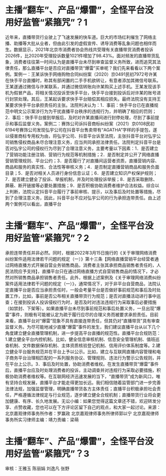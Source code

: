 # 主播“翻车”、产品“爆雷”，全怪平台没用好监管“紧箍咒”？1

近年来，直播带货行业驶上了飞速发展的快车道。巨大的市场红利催生了网络主播、助播等大批从业者，但由此引发的虚假宣传、诱导消费等乱象问题也相伴而生。数据显示，2021年北京市消费者协会热线共受理有关直播带货消费者投诉2026件，比2020年受理投诉数量1021件增加了98.43%。面对频发的直播带货乱象，消费者往往第一时间认为是直播平台未尽到审查监督义务所致，进而追究其法律责任，那么直播平台是否应对直播带货“爆雷”买单呢？我们先来看看以下两个案例。案例一：王某诉快手网络购物合同纠纷案（2020）京0491民初7972号许某在快手平台直播时，称其有部闲置的二手手机欲转让，有意者添加其微信号联系。王某遂通过微信与许某联系，并通过微信转账向许某购买上述手机。王某发现该手机为假冒产品，将相关情况投诉至快手平台，快手平台接到投诉后对许某的账号进行封禁处理。其后，王某起诉要求快手平台赔偿其相应损失。最终法院没有支持王某要求快手平台承担责任的主张。法院判决认为：1．事前：快手平台已在直播规范中明文公示案涉行为为干扰直播平台秩序的违规行为，并明确了相应的罚则；2．事后：快手平台接到举报后，及时对许某直播间进行封停处理，尽到了事前提示和事后监督义务。案例二：赛饰公司诉抖音商标纠纷案（2021）京0108民初6194号赛饰公司发现弘宇公司在抖音平台售卖带有“AGATHA”字样的手提包，遂以侵害商标专用权为由，将弘宇公司、抖音平台诉至法院，主张抖音平台对弘宇公司销售侵权商品未尽合理注意义务，应当共同承担法律责任。法院判定抖音平台是否对弘宇公司的侵权行为尽到了合理注意义务，主要考量以下因素：1．是否建立了营销功能注册注销、营销行为规范等机制措施；2．是否制定并公开了网络直播营销管理规则、平台公约；3．是否履行了对直播间运营者资质，直播营销内容、商品和服务的真实性、合法性等审核义务；4．是否制定直播营销商品和服务负面目录；5．是否对相关人员进行身份信息认证；6．是否建立知识产权保护规则；7．是否建立健全了投诉、举报机制，并及时处理投诉举报；8．是否采取删除、屏蔽、断开链接等必要处置措施；9．是否积极协助消费者维护合法权益。综合以上判断，法院认定抖音平台履行了事前审核、提示，以及事后及时处置等措施，尽到了合理注意义务，因此，抖音平台不应对弘宇公司的行为承担连带责任。由上述两个案例可以看出，直播平台

# 主播“翻车”、产品“爆雷”，全怪平台没用好监管“紧箍咒”？2

承担连带责任并非必然。同时，根据2022年3月15日施行的《关于审理网络消费纠纷案件适用法律若干问题的规定（一）》第十三条【网络直播营销平台经营者通过网络直播方式开展自营业务销售商品，消费者主张其承担商品销售者责任的，人民法院应予支持】，直播平台只在通过网络直播方式自营销售商品的情况下，才必然对所销售商品承担销售者责任。此外，根据上述案例及《关于审理网络消费纠纷案件适用法律若干问题的规定（一）》，通常情况下，对于非平台自营商品，法院认定直播平台是否应当承担责任时，一般会考量平台是否做好事前规范和事后及时处置工作，比如，事前是否公布相关直播带货行为规范；是否对直播活动进行事中巡查；在接到投诉人投诉侵权行为时，是否及时对违法违规行为采取事后必要措施（如禁封、下架等）。如果直播平台未尽到事前规范和事后处置义务，一旦出现“爆雷”事件，则极有可能被认定为疏于履行应尽的合理义务而被要求承担责任。目前来看，直播平台对“爆雷”现象不具有直接连带责任，但其仍对“直播带货”具有审查监督义务。为尽可能地减少直播“爆雷”事件的发生，我们建议直播平台从以下几个角度建立健全直播管理机制，进一步提高平台直播的规范性。直播平台合规防范：1.建立健全平台内控机制。比如，健全信息审核机制、信息安全管理机制、值班巡查机制、文件数据保存机制、主体资质核验登记机制、信用评价体系制度等。2.建立健全平台服务规范并在平台上予以公示。比如，建立与互联网直播内容管理和电子商务平台治理相匹配的一系列服务协议、管理规则、违法行为警示公告规则，并在平台上公示。3．事后及时处置，协助消费者维权。在发生直播带货“爆雷”事件后，直播平台应及时处理消费者的投诉，主动调查并对违规行为采取必要措施，积极协助消费者维权等。在互联网经济迅速发展的当下，“直播带货”成为新风口，唯有坚持合规发展，直播平台才能走得更加长远。我们相信随着监管部门进一步完善法律法规，加强监督管理，明确直播带货各方主体责任；直播平台积极承担社会责任，严格遵循法律规定与行业规范，逐步建立健全合规机制；直播带货行业将会更加健康、有序、长久地发展。无讼小编：如果您觉得这篇文章还不错，欢迎转发分享、点赞收藏，您也可以在下方评论区留下自己的观点，和大家一起讨论。来源：北京嘉观律师事务所作者：罗赢政 北京嘉观律师事务所律师郭以宁 北京嘉观律师事务所实习律师主编：靖力责编：梁萌

# 主播“翻车”、产品“爆雷”，全怪平台没用好监管“紧箍咒”？3

审核：王雅玉 陈丽娟 刘逸凡 张野

